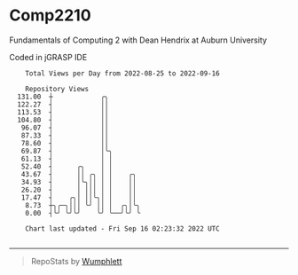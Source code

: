 # Comp2210
Fundamentals of Computing 2 with Dean Hendrix at Auburn University

Coded in jGRASP IDE

```
    Total Views per Day from 2022-08-25 to 2022-09-16

    Repository Views
  131.00  ┼            ╭╮
  122.27  ┤            ││
  113.53  ┤            ││
  104.80  ┤            ││
   96.07  ┤            ││
   87.33  ┤            ││
   78.60  ┤            ││
   69.87  ┤            │╰╮
   61.13  ┤            │ │
   52.40  ┤      ╭╮    │ │
   43.67  ┤      ││ ╭╮ │ │    ╭╮
   34.93  ┤      │╰╮││ │ │    ││
   26.20  ┤      │ │││ │ │    ││
   17.47  ┤    ╭╮│ ││╰╮│ │    ││
    8.73  ┼╮╭─╮│││ ╰╯ ││ │  ╭╮│╰╮
    0.00  ┤╰╯ ╰╯╰╯    ╰╯ ╰──╯╰╯ ╰

    Chart last updated - Fri Sep 16 02:23:32 2022 UTC
    
```

---

> RepoStats by [Wumphlett](https://github.com/Wumphlett)
